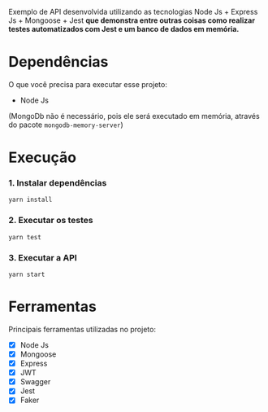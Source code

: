Exemplo de API desenvolvida utilizando as tecnologias Node Js + Express Js + Mongoose + Jest **que demonstra entre outras coisas como realizar testes automatizados com Jest e um banco de dados em memória.**

# Dependências
O que você precisa para executar esse projeto:
- Node Js  

(MongoDb não é necessário, pois ele será executado em memória, através do pacote ````mongodb-memory-server````)

# Execução
### 1. Instalar dependências
````yarn install````
### 2. Executar os testes
````yarn test````
### 3. Executar a API
````yarn start````

# Ferramentas
Principais ferramentas utilizadas no projeto:
- [x] Node Js
- [x] Mongoose
- [x] Express
- [x] JWT
- [x] Swagger
- [x] Jest
- [x] Faker
